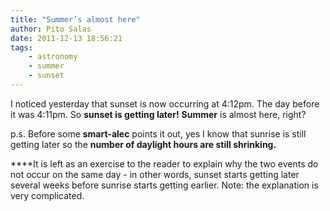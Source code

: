 ```yaml
---
title: "Summer’s almost here"
author: Pito Salas
date: 2011-12-13 18:56:21
tags:
    - astronomy
    - summer
    - sunset
---
```



I noticed yesterday that sunset is now occurring at 4:12pm. The day before it
was 4:11pm. So **sunset is getting later!** **Summer** is almost here, right?

p.s. Before some **smart-alec** points it out, yes I know that sunrise is
still getting later so the **number of daylight hours are still shrinking.**

****It is left as an exercise to the reader to explain why the two events do
not occur on the same day - in other words, sunset starts getting later
several weeks before sunrise starts getting earlier. Note: the explanation is
very complicated.


